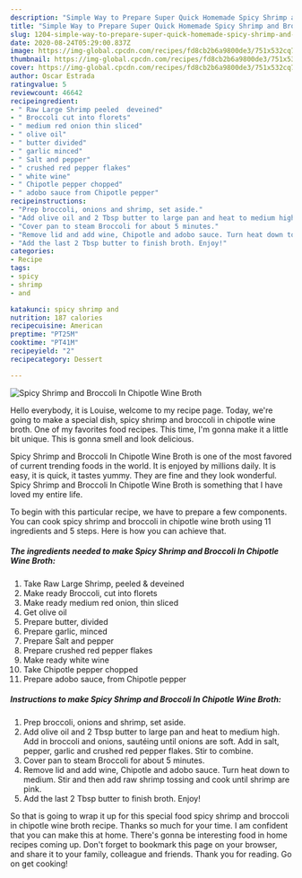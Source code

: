 ```yaml
---
description: "Simple Way to Prepare Super Quick Homemade Spicy Shrimp and Broccoli In Chipotle Wine Broth"
title: "Simple Way to Prepare Super Quick Homemade Spicy Shrimp and Broccoli In Chipotle Wine Broth"
slug: 1204-simple-way-to-prepare-super-quick-homemade-spicy-shrimp-and-broccoli-in-chipotle-wine-broth
date: 2020-08-24T05:29:00.837Z
image: https://img-global.cpcdn.com/recipes/fd8cb2b6a9800de3/751x532cq70/spicy-shrimp-and-broccoli-in-chipotle-wine-broth-recipe-main-photo.jpg
thumbnail: https://img-global.cpcdn.com/recipes/fd8cb2b6a9800de3/751x532cq70/spicy-shrimp-and-broccoli-in-chipotle-wine-broth-recipe-main-photo.jpg
cover: https://img-global.cpcdn.com/recipes/fd8cb2b6a9800de3/751x532cq70/spicy-shrimp-and-broccoli-in-chipotle-wine-broth-recipe-main-photo.jpg
author: Oscar Estrada
ratingvalue: 5
reviewcount: 46642
recipeingredient:
- " Raw Large Shrimp peeled  deveined"
- " Broccoli cut into florets"
- " medium red onion thin sliced"
- " olive oil"
- " butter divided"
- " garlic minced"
- " Salt and pepper"
- " crushed red pepper flakes"
- " white wine"
- " Chipotle pepper chopped"
- " adobo sauce from Chipotle pepper"
recipeinstructions:
- "Prep broccoli, onions and shrimp, set aside."
- "Add olive oil and 2 Tbsp butter to large pan and heat to medium high. Add in broccoli and onions, sautéing until onions are soft. Add in salt, pepper, garlic and crushed red pepper flakes. Stir to combine."
- "Cover pan to steam Broccoli for about 5 minutes."
- "Remove lid and add wine, Chipotle and adobo sauce. Turn heat down to medium. Stir and then add raw shrimp tossing and cook until shrimp are pink."
- "Add the last 2 Tbsp butter to finish broth. Enjoy!"
categories:
- Recipe
tags:
- spicy
- shrimp
- and

katakunci: spicy shrimp and 
nutrition: 187 calories
recipecuisine: American
preptime: "PT25M"
cooktime: "PT41M"
recipeyield: "2"
recipecategory: Dessert

---
```



![Spicy Shrimp and Broccoli In Chipotle Wine Broth](https://img-global.cpcdn.com/recipes/fd8cb2b6a9800de3/751x532cq70/spicy-shrimp-and-broccoli-in-chipotle-wine-broth-recipe-main-photo.jpg)

Hello everybody, it is Louise, welcome to my recipe page. Today, we're going to make a special dish, spicy shrimp and broccoli in chipotle wine broth. One of my favorites food recipes. This time, I'm gonna make it a little bit unique. This is gonna smell and look delicious.



Spicy Shrimp and Broccoli In Chipotle Wine Broth is one of the most favored of current trending foods in the world. It is enjoyed by millions daily. It is easy, it is quick, it tastes yummy. They are fine and they look wonderful. Spicy Shrimp and Broccoli In Chipotle Wine Broth is something that I have loved my entire life.


To begin with this particular recipe, we have to prepare a few components. You can cook spicy shrimp and broccoli in chipotle wine broth using 11 ingredients and 5 steps. Here is how you can achieve that.

<!--inarticleads1-->

##### The ingredients needed to make Spicy Shrimp and Broccoli In Chipotle Wine Broth:

1. Take  Raw Large Shrimp, peeled &amp; deveined
1. Make ready  Broccoli, cut into florets
1. Make ready  medium red onion, thin sliced
1. Get  olive oil
1. Prepare  butter, divided
1. Prepare  garlic, minced
1. Prepare  Salt and pepper
1. Prepare  crushed red pepper flakes
1. Make ready  white wine
1. Take  Chipotle pepper chopped
1. Prepare  adobo sauce, from Chipotle pepper




<!--inarticleads2-->

##### Instructions to make Spicy Shrimp and Broccoli In Chipotle Wine Broth:

1. Prep broccoli, onions and shrimp, set aside.
1. Add olive oil and 2 Tbsp butter to large pan and heat to medium high. Add in broccoli and onions, sautéing until onions are soft. Add in salt, pepper, garlic and crushed red pepper flakes. Stir to combine.
1. Cover pan to steam Broccoli for about 5 minutes.
1. Remove lid and add wine, Chipotle and adobo sauce. Turn heat down to medium. Stir and then add raw shrimp tossing and cook until shrimp are pink.
1. Add the last 2 Tbsp butter to finish broth. Enjoy!




So that is going to wrap it up for this special food spicy shrimp and broccoli in chipotle wine broth recipe. Thanks so much for your time. I am confident that you can make this at home. There's gonna be interesting food in home recipes coming up. Don't forget to bookmark this page on your browser, and share it to your family, colleague and friends. Thank you for reading. Go on get cooking!
